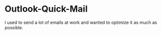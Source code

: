 # Outlook-Quick-Mail

I used to send a lot of emails at work and wanted to optimize it as much as possible.
